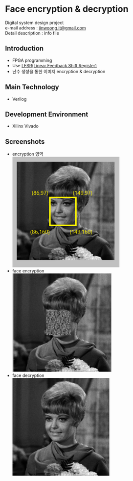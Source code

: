 # Face encryption & decryption
Digital system design project  
e-mail address : jinwoong.it@gmail.com  
Detail description : info file  

## Introduction
- FPGA programming
- Use [LFSR(Linear Feedback Shift Register)](https://simplefpga.blogspot.com/2013/02/random-number-generator-in-verilog-fpga.html)    
- 난수 생성을 통한 이미지 encryption & decryption  

## Main Technology
- Verilog  

## Development Environment
- Xilinx Vivado  

## Screenshots
- encryption 영역  
![er_diagram](./img/face.png)  
- face encryption  
![er_physic](./img/scramble_face.png)  
- face decryption  
![homepage](./img/descramble_face.png)